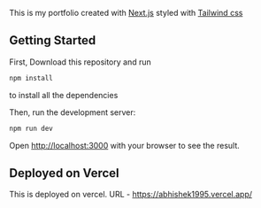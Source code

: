 This is my portfolio created with [Next.js](https://nextjs.org/) styled with [Tailwind css](https://tailwindcss.com/)

## Getting Started

First, Download this repository and run

```bash
npm install
```

to install all the dependencies

Then, run the development server:

```bash
npm run dev
```

Open [http://localhost:3000](http://localhost:3000) with your browser to see the result.

## Deployed on Vercel

This is deployed on vercel. URL - https://abhishek1995.vercel.app/
